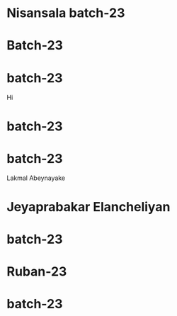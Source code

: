 # Nisansala batch-23
# Batch-23
# batch-23
Hi 
# batch-23
# batch-23
Lakmal Abeynayake
# Jeyaprabakar Elancheliyan
# batch-23
# Ruban-23
# batch-23 #
<!-- Supun Nanayakkara -->
